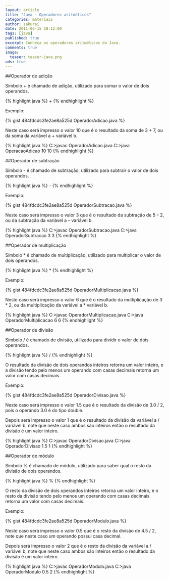 ```yaml
---
layout: article
title: "Java - Operadores aritméticos"
categories: materiais
author: sakurai
date: 2011-06-15 18:12:00
tags: [java]
published: true
excerpt: Conheça os operadores aritméticos do Java.
comments: true
image:
  teaser: teaser-java.png
ads: true
---
```


##Operador de adição

Símbolo + é chamado de adição, utilizado para somar o valor de dois operandos.

{% highlight java %}
<operando1> + <operando2>
{% endhighlight %}

Exemplo:

{% gist 484fdcdc3fe2ae8a525d OperadorAdicao.java %}

Neste caso será impresso o valor 10 que é o resultado da soma de 3 + 7, ou da soma da variável a + variável b.

{% highlight java %}
C:\>javac OperadorAdicao.java
C:\>java OperacaoAdicao
10
10
{% endhighlight %}

##Operador de subtração

Símbolo - é chamado de subtração, utilizado para subtrair o valor de dois operandos.

{% highlight java %}
<operando1> - <operando2>
{% endhighlight %}

Exemplo:

{% gist 484fdcdc3fe2ae8a525d OperadorSubtracao.java %}

Neste caso será impresso o valor 3 que é o resultado da subtração de 5 – 2, ou da subtração da variável a – variável b.

{% highlight java %}
C:\>javac OperadorSubtracao.java
C:\>java OperadorSubtracao
3
3
{% endhighlight %}

##Operador de multiplicação

Símbolo * é chamado de multiplicação, utilizado para multiplicar o valor de dois operandos.

{% highlight java %}
<operando1> * <operando2>
{% endhighlight %}

Exemplo:

{% gist 484fdcdc3fe2ae8a525d OperadorMultiplicacao.java %}

Neste caso será impresso o valor 6 que é o resultado da multiplicação de 3 * 2, ou da multiplicação da variável a * variável b.

{% highlight java %}
C:\>javac OperadorMultiplicacao.java
C:\>java OperadorMultiplicacao
6
6
{% endhighlight %}

##Operador de divisão

Símbolo / é chamado de divisão, utilizado para dividir o valor de dois operandos.

{% highlight java %}
<operando1> / <operando2>
{% endhighlight %}

O resultado da divisão de dois operandos inteiros retorna um valor inteiro, e a divisão tendo pelo menos um operando com casas decimais retorna um valor com casas decimais.

Exemplo:

{% gist 484fdcdc3fe2ae8a525d OperadorDivisao.java %}

Neste caso será impresso o valor 1.5 que é o resultado da divisão de 3.0 / 2, pois o operando 3.0 é do tipo double.

Depois será impresso o valor 1 que é o resultado da divisão da variável a / variável b, note que neste caso ambos são inteiros então o resultado da divisão é um valor inteiro.

{% highlight java %}
C:\>javac OperadorDivisao.java
C:\>java OperadorDivisao
1.5
1
{% endhighlight %}

##Operador de módulo

Símbolo % é chamado de módulo, utilizado para saber qual o resto da divisão de dois operandos.

{% highlight java %}
<operando1> % <operando2>
{% endhighlight %}

O resto da divisão de dois operandos inteiros retorna um valor inteiro, e o resto da divisão tendo pelo menos um operando com casas decimais retorna um valor com casas decimais.

Exemplo:

{% gist 484fdcdc3fe2ae8a525d OperadorModulo.java %}

Neste caso será impresso o valor 0.5 que é o resto da divisão de 4.5 / 2, note que neste caso um operando possui casa decimal.

Depois será impresso o valor 2 que é o resto da divisão da variável a / variável b, note que neste caso ambos são inteiros então o resultado da divisão é um valor inteiro.

{% highlight java %}
C:\>javac OperadorModulo.java
C:\>java OperadorModulo
0.5
2
{% endhighlight %}

